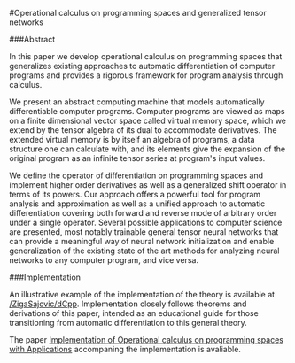 #Operational calculus on programming spaces and generalized tensor networks

###Abstract

In this paper we develop operational calculus on programming spaces that
generalizes existing approaches to automatic differentiation of computer
programs and provides a rigorous framework for program analysis through calculus. 

We present an abstract computing machine that models automatically
differentiable computer programs. Computer programs are viewed as maps on a
finite dimensional vector space called virtual memory space, which we
extend by the tensor algebra of its dual to accommodate derivatives. The
extended virtual memory is by itself an algebra of programs, a data structure one can calculate with, and its elements
give the expansion of the original program as an infinite tensor series at
program's input values.   
  
We define the operator of differentiation on programming spaces and
implement higher order derivatives as well as a generalized shift operator in
terms of its powers. Our approach offers a powerful tool for program
analysis and approximation as well as a unified approach to automatic
differentiation covering both forward and reverse mode of arbitrary order under a single operator. Several possible applications to computer science are
presented, most notably trainable general tensor neural networks that can
provide a meaningful way of neural network initialization and
enable generalization of the existing state of the art methods for analyzing neural
networks to any computer program, and vice versa. 

###Implementation

An illustrative example of the implementation of the theory is available at [/ZigaSajovic/dCpp](https://github.com/ZigaSajovic/dCpp). Implementation closely follows theorems and derivations of this paper, intended as an educational guide for those transitioning from automatic differentiation to this general theory.

The paper [Implementation of Operational calculus on programming spaces with Applications](https://zigasajovic.github.io/dCpp/paper/dCpp.pdf) accompaning the implementation is avaliable.
